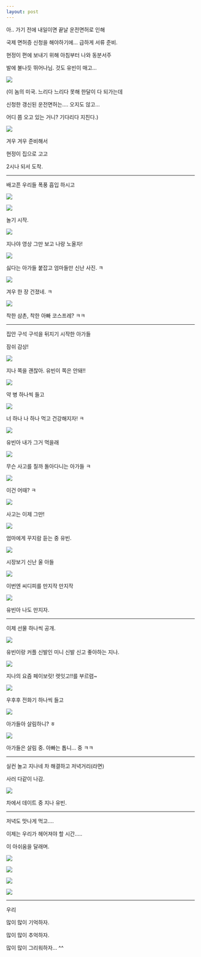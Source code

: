 ```yaml
---
layout: post
---
```


아.. 가기 전에 내일이면 끝날 운전면허로 인해

국제 면허증 신청을 해야하기에... 급하게 서류 준비.

현정이 편에 보내기 위해 아침부터 나와 동분서주

발에 불나듯 뛰어나님. 것도 유빈이 매고...

![](https://dl.dropboxusercontent.com/u/9792864/%EB%8B%A4%EC%9A%B4%EB%A1%9C%EB%93%9C.jpg)


(이 놈의 미국. 느리다 느리다 못해 한달이 다 되가는데 

신청한 갱신된 운전면허는.... 오지도 않고... 

어디 쯤 오고 있는 거니? 기다리다 지친다.)

![](https://dl.dropboxusercontent.com/u/9792864/51_291_e04ec17c5fd72c9_aura747.gif)


겨우 겨우 준비해서 

현정이 집으로 고고

2시나 되서 도착. 

---

배고픈 우리들 폭풍 흡입 하시고 

![](https://dl.dropboxusercontent.com/u/9792864/19.png)


![](https://dl.dropboxusercontent.com/u/9792864/150730%20%ED%98%84%EC%A0%95%EC%9D%B4%EC%99%80%20%ED%94%BC%EC%B8%A0%EB%B2%84%EA%B7%B8%EC%97%90%EC%84%9C%20%EB%A7%88%EC%A7%80%EB%A7%89/KakaoTalk_20150731_133403974.jpg)


놀기 시작.

![](https://dl.dropboxusercontent.com/u/9792864/150730%20%ED%98%84%EC%A0%95%EC%9D%B4%EC%99%80%20%ED%94%BC%EC%B8%A0%EB%B2%84%EA%B7%B8%EC%97%90%EC%84%9C%20%EB%A7%88%EC%A7%80%EB%A7%89/KakaoTalk_20150731_133452823.jpg)

지나야 영상 그만 보고 나랑 노올자!

![](https://dl.dropboxusercontent.com/u/9792864/150730%20%ED%98%84%EC%A0%95%EC%9D%B4%EC%99%80%20%ED%94%BC%EC%B8%A0%EB%B2%84%EA%B7%B8%EC%97%90%EC%84%9C%20%EB%A7%88%EC%A7%80%EB%A7%89/KakaoTalk_20150731_133348840.jpg)

싫다는 아가들 붙잡고 엄마들만 신난 사진. ㅋ

![](https://dl.dropboxusercontent.com/u/9792864/150730%20%ED%98%84%EC%A0%95%EC%9D%B4%EC%99%80%20%ED%94%BC%EC%B8%A0%EB%B2%84%EA%B7%B8%EC%97%90%EC%84%9C%20%EB%A7%88%EC%A7%80%EB%A7%89/KakaoTalk_20150731_133348530.jpg)

겨우 한 장 건졌네. ㅋ

![](https://dl.dropboxusercontent.com/u/9792864/150730%20%ED%98%84%EC%A0%95%EC%9D%B4%EC%99%80%20%ED%94%BC%EC%B8%A0%EB%B2%84%EA%B7%B8%EC%97%90%EC%84%9C%20%EB%A7%88%EC%A7%80%EB%A7%89/KakaoTalk_20150731_133353463.jpg)

착한 삼촌, 착한 아빠 코스프레? ㅋㅋ 

---
집안 구석 구석을 뒤지기 시작한 아가들

잠쉬 감상!

![](https://dl.dropboxusercontent.com/u/9792864/150730%20%ED%98%84%EC%A0%95%EC%9D%B4%EC%99%80%20%ED%94%BC%EC%B8%A0%EB%B2%84%EA%B7%B8%EC%97%90%EC%84%9C%20%EB%A7%88%EC%A7%80%EB%A7%89/KakaoTalk_20150731_133357352.jpg)

지나 쪽을 괜찮아. 유빈이 쪽은 안돼!! 

![](https://dl.dropboxusercontent.com/u/9792864/150730%20%ED%98%84%EC%A0%95%EC%9D%B4%EC%99%80%20%ED%94%BC%EC%B8%A0%EB%B2%84%EA%B7%B8%EC%97%90%EC%84%9C%20%EB%A7%88%EC%A7%80%EB%A7%89/KakaoTalk_20150731_133400071.jpg)

약 병 하나씩 들고

![](https://dl.dropboxusercontent.com/u/9792864/150730%20%ED%98%84%EC%A0%95%EC%9D%B4%EC%99%80%20%ED%94%BC%EC%B8%A0%EB%B2%84%EA%B7%B8%EC%97%90%EC%84%9C%20%EB%A7%88%EC%A7%80%EB%A7%89/KakaoTalk_20150731_133401288.jpg)

너 하나 나 하나 먹고 건강해지자! ㅋ

![](https://dl.dropboxusercontent.com/u/9792864/150730%20%ED%98%84%EC%A0%95%EC%9D%B4%EC%99%80%20%ED%94%BC%EC%B8%A0%EB%B2%84%EA%B7%B8%EC%97%90%EC%84%9C%20%EB%A7%88%EC%A7%80%EB%A7%89/KakaoTalk_20150731_133405134.jpg)

유빈아 내가 그거 먹을래 

![](https://dl.dropboxusercontent.com/u/9792864/150730%20%ED%98%84%EC%A0%95%EC%9D%B4%EC%99%80%20%ED%94%BC%EC%B8%A0%EB%B2%84%EA%B7%B8%EC%97%90%EC%84%9C%20%EB%A7%88%EC%A7%80%EB%A7%89/KakaoTalk_20150731_133416386.jpg)

무슨 사고를 칠까 돌아다니는 아가들 ㅋ

![](https://dl.dropboxusercontent.com/u/9792864/150730%20%ED%98%84%EC%A0%95%EC%9D%B4%EC%99%80%20%ED%94%BC%EC%B8%A0%EB%B2%84%EA%B7%B8%EC%97%90%EC%84%9C%20%EB%A7%88%EC%A7%80%EB%A7%89/KakaoTalk_20150731_133440643.jpg)

이건 어때? ㅋ

![](https://dl.dropboxusercontent.com/u/9792864/150730%20%ED%98%84%EC%A0%95%EC%9D%B4%EC%99%80%20%ED%94%BC%EC%B8%A0%EB%B2%84%EA%B7%B8%EC%97%90%EC%84%9C%20%EB%A7%88%EC%A7%80%EB%A7%89/KakaoTalk_20150731_133447755.jpg)

사고는 이제 그만! 

![](https://dl.dropboxusercontent.com/u/9792864/150730%20%ED%98%84%EC%A0%95%EC%9D%B4%EC%99%80%20%ED%94%BC%EC%B8%A0%EB%B2%84%EA%B7%B8%EC%97%90%EC%84%9C%20%EB%A7%88%EC%A7%80%EB%A7%89/KakaoTalk_20150731_133447825.jpg)

엄마에게 꾸지람 듣는 중 유빈.

![](https://dl.dropboxusercontent.com/u/9792864/150730%20%ED%98%84%EC%A0%95%EC%9D%B4%EC%99%80%20%ED%94%BC%EC%B8%A0%EB%B2%84%EA%B7%B8%EC%97%90%EC%84%9C%20%EB%A7%88%EC%A7%80%EB%A7%89/KakaoTalk_20150731_133444353.jpg)

시장보기 신난 울 아들

![](https://dl.dropboxusercontent.com/u/9792864/150730%20%ED%98%84%EC%A0%95%EC%9D%B4%EC%99%80%20%ED%94%BC%EC%B8%A0%EB%B2%84%EA%B7%B8%EC%97%90%EC%84%9C%20%EB%A7%88%EC%A7%80%EB%A7%89/KakaoTalk_20150731_133444614.jpg)

이번엔 씨디피를 만지작 만지작

![](https://dl.dropboxusercontent.com/u/9792864/150730%20%ED%98%84%EC%A0%95%EC%9D%B4%EC%99%80%20%ED%94%BC%EC%B8%A0%EB%B2%84%EA%B7%B8%EC%97%90%EC%84%9C%20%EB%A7%88%EC%A7%80%EB%A7%89/KakaoTalk_20150731_133452232.jpg)

유빈아 나도 만지자.

---
이제 선물 하나씩 공개. 

![](https://dl.dropboxusercontent.com/u/9792864/150730%20%ED%98%84%EC%A0%95%EC%9D%B4%EC%99%80%20%ED%94%BC%EC%B8%A0%EB%B2%84%EA%B7%B8%EC%97%90%EC%84%9C%20%EB%A7%88%EC%A7%80%EB%A7%89/KakaoTalk_20150731_133457290.jpg)

유빈이랑 커플 신발인 미니 신발 신고 좋아하는 지나.

![](https://dl.dropboxusercontent.com/u/9792864/150730%20%ED%98%84%EC%A0%95%EC%9D%B4%EC%99%80%20%ED%94%BC%EC%B8%A0%EB%B2%84%EA%B7%B8%EC%97%90%EC%84%9C%20%EB%A7%88%EC%A7%80%EB%A7%89/KakaoTalk_20150731_133457137.jpg)

지나의 요즘 페이보릿! 렛잇고!!를 부르렴~

![](https://dl.dropboxusercontent.com/u/9792864/150730%20%ED%98%84%EC%A0%95%EC%9D%B4%EC%99%80%20%ED%94%BC%EC%B8%A0%EB%B2%84%EA%B7%B8%EC%97%90%EC%84%9C%20%EB%A7%88%EC%A7%80%EB%A7%89/KakaoTalk_20150731_133422910.jpg)

우후후 전화기 하나씩 들고

![](https://dl.dropboxusercontent.com/u/9792864/150730%20%ED%98%84%EC%A0%95%EC%9D%B4%EC%99%80%20%ED%94%BC%EC%B8%A0%EB%B2%84%EA%B7%B8%EC%97%90%EC%84%9C%20%EB%A7%88%EC%A7%80%EB%A7%89/KakaoTalk_20150731_133424039.jpg)

아가들아 살림하니? ㅎ

![](https://dl.dropboxusercontent.com/u/9792864/150730%20%ED%98%84%EC%A0%95%EC%9D%B4%EC%99%80%20%ED%94%BC%EC%B8%A0%EB%B2%84%EA%B7%B8%EC%97%90%EC%84%9C%20%EB%A7%88%EC%A7%80%EB%A7%89/KakaoTalk_20150731_133432038.jpg)

아가들은 살림 중. 아빠는 톱니... 중 ㅋㅋ

---
실컨 놀고 지나네 차 해결하고 저녁거리(라면)

사러 다같이 나감. 

![](https://dl.dropboxusercontent.com/u/9792864/150730%20%ED%98%84%EC%A0%95%EC%9D%B4%EC%99%80%20%ED%94%BC%EC%B8%A0%EB%B2%84%EA%B7%B8%EC%97%90%EC%84%9C%20%EB%A7%88%EC%A7%80%EB%A7%89/KakaoTalk_20150731_133408990.jpg)

차에서 데이트 중 지나 유빈.

---
저녁도 맛나게 먹고....

이제는 우리가 헤어져야 할 시간.....


이 아쉬움을 달래며.

![](https://dl.dropboxusercontent.com/u/9792864/150730%20%ED%98%84%EC%A0%95%EC%9D%B4%EC%99%80%20%ED%94%BC%EC%B8%A0%EB%B2%84%EA%B7%B8%EC%97%90%EC%84%9C%20%EB%A7%88%EC%A7%80%EB%A7%89/KakaoTalk_20150731_133415795.jpg)


![](https://dl.dropboxusercontent.com/u/9792864/150730%20%ED%98%84%EC%A0%95%EC%9D%B4%EC%99%80%20%ED%94%BC%EC%B8%A0%EB%B2%84%EA%B7%B8%EC%97%90%EC%84%9C%20%EB%A7%88%EC%A7%80%EB%A7%89/KakaoTalk_20150731_133412655.jpg)


![](https://dl.dropboxusercontent.com/u/9792864/150730%20%ED%98%84%EC%A0%95%EC%9D%B4%EC%99%80%20%ED%94%BC%EC%B8%A0%EB%B2%84%EA%B7%B8%EC%97%90%EC%84%9C%20%EB%A7%88%EC%A7%80%EB%A7%89/KakaoTalk_20150731_133411894.jpg)


![](https://dl.dropboxusercontent.com/u/9792864/150730%20%ED%98%84%EC%A0%95%EC%9D%B4%EC%99%80%20%ED%94%BC%EC%B8%A0%EB%B2%84%EA%B7%B8%EC%97%90%EC%84%9C%20%EB%A7%88%EC%A7%80%EB%A7%89/KakaoTalk_20150731_133407924.jpg)


---
우리 

많이 많이 기억하자.

많이 많이 추억하자.

많이 많이 그리워하자... ^^
